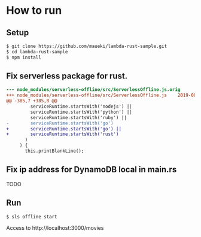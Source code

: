 
# How to run

## Setup

```bash
$ git clone https://github.com/maueki/lambda-rust-sample.git
$ cd lambda-rust-sample
$ npm install
```

## Fix serverless package for rust.

```diff
--- node_modules/serverless-offline/src/ServerlessOffline.js.orig       2019-08-15 12:24:05.992472231 +0900
+++ node_modules/serverless-offline/src/ServerlessOffline.js    2019-08-15 12:24:17.608539162 +0900
@@ -385,7 +385,8 @@
         serviceRuntime.startsWith('nodejs') ||
         serviceRuntime.startsWith('python') ||
         serviceRuntime.startsWith('ruby') ||
-        serviceRuntime.startsWith('go')
+        serviceRuntime.startsWith('go') ||
+        serviceRuntime.startsWith('rust')
       )
     ) {
       this.printBlankLine();
```

## Fix ip address for DynamoDB local in main.rs

TODO

## Run

```bash
$ sls offline start
```

Access to http://localhost:3000/movies

